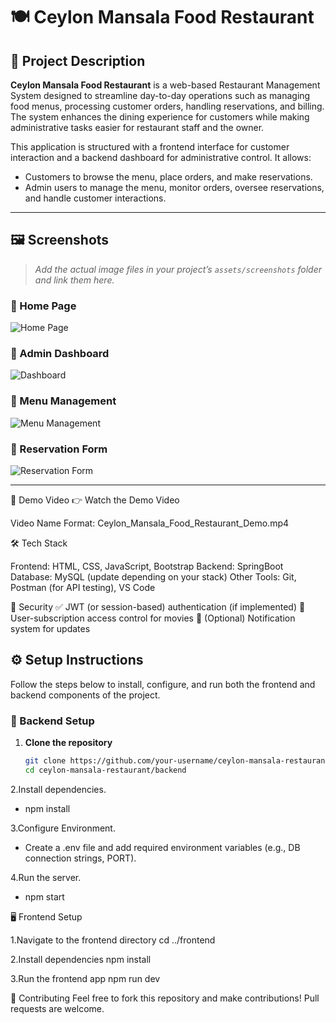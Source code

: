# 🍽️ Ceylon Mansala Food Restaurant

## 📌 Project Description

**Ceylon Mansala Food Restaurant** is a web-based Restaurant Management System designed to streamline day-to-day operations such as managing food menus, processing customer orders, handling reservations, and billing. The system enhances the dining experience for customers while making administrative tasks easier for restaurant staff and the owner.

This application is structured with a frontend interface for customer interaction and a backend dashboard for administrative control. It allows:
- Customers to browse the menu, place orders, and make reservations.
- Admin users to manage the menu, monitor orders, oversee reservations, and handle customer interactions.

---

## 🖼️ Screenshots

> _Add the actual image files in your project’s `assets/screenshots` folder and link them here._

### 🔹 Home Page
![Home Page](assets/screenshots/home.png)

### 🔹 Admin Dashboard
![Dashboard](assets/screenshots/dashboard.png)

### 🔹 Menu Management
![Menu Management](assets/screenshots/menu-management.png)

### 🔹 Reservation Form
![Reservation Form](assets/screenshots/reservation-form.png)

---
🎥 Demo Video
👉 Watch the Demo Video

Video Name Format: Ceylon_Mansala_Food_Restaurant_Demo.mp4

🛠️ Tech Stack

Frontend: HTML, CSS, JavaScript, Bootstrap
Backend: SpringBoot
Database: MySQL (update depending on your stack)
Other Tools: Git, Postman (for API testing), VS Code

🔐 Security
✅ JWT (or session-based) authentication (if implemented)
🔐 User-subscription access control for movies
📧 (Optional) Notification system for updates


## ⚙️ Setup Instructions

Follow the steps below to install, configure, and run both the frontend and backend components of the project.

### 📁 Backend Setup

1. **Clone the repository**
   ```bash
   git clone https://github.com/your-username/ceylon-mansala-restaurant.git
   cd ceylon-mansala-restaurant/backend

2.Install dependencies.
   - npm install
    
3.Configure Environment.
   - Create a .env file and add required environment variables (e.g., DB connection strings, PORT).
    
4.Run the server.
   - npm start

🖥️ Frontend Setup

1.Navigate to the frontend directory
    cd ../frontend
    
2.Install dependencies
    npm install
    
3.Run the frontend app
    npm run dev

🤝 Contributing
Feel free to fork this repository and make contributions! Pull requests are welcome.


